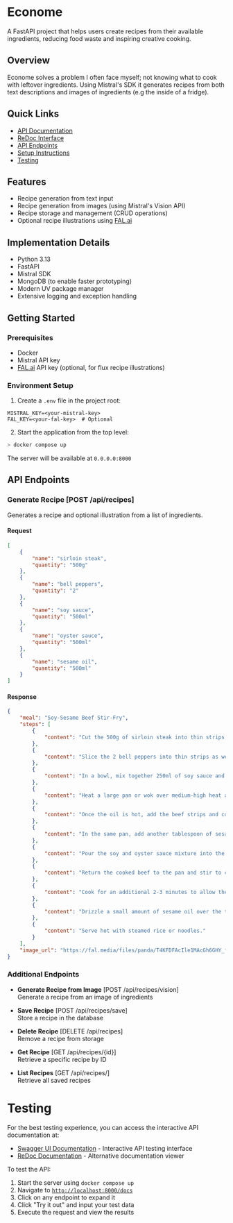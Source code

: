 # Econome
A FastAPI project that helps users create recipes from their available ingredients, reducing food waste and inspiring creative cooking.

## Overview
Econome solves a problem I often face myself; not knowing what to cook with leftover ingredients. Using Mistral's SDK it generates recipes from both text descriptions and images of ingredients (e.g the inside of a fridge).

## Quick Links
- [API Documentation](http://localhost:8000/docs)
- [ReDoc Interface](http://localhost:8000/redoc)
- [API Endpoints](#api-endpoints)
- [Setup Instructions](#setup)
- [Testing](#testing)

## Features
- Recipe generation from text input
- Recipe generation from images (using Mistral's Vision API)
- Recipe storage and management (CRUD operations)
- Optional recipe illustrations using [FAL.ai](https://fal.ai)

## Implementation Details
- Python 3.13
- FastAPI
- Mistral SDK
- MongoDB (to enable faster prototyping)
- Modern UV package manager
- Extensive logging and exception handling

## Getting Started

### Prerequisites
- Docker
- Mistral API key
- [FAL.ai](https://fal.ai/dashboard/keys) API key (optional, for flux recipe illustrations) 

### Environment Setup
1. Create a `.env` file in the project root:
```env
MISTRAL_KEY=<your-mistral-key>
FAL_KEY=<your-fal-key>  # Optional
```

2. Start the application from the top level:
```bash
> docker compose up
```

The server will be available at `0.0.0.0:8000`

## API Endpoints

### Generate Recipe [POST /api/recipes]
Generates a recipe and optional illustration from a list of ingredients.

#### Request
```json
[
    {
        "name": "sirloin steak",
        "quantity": "500g"
    },
    {
        "name": "bell peppers",
        "quantity": "2"
    },
    {
        "name": "soy sauce",
        "quantity": "500ml"
    },
    {
        "name": "oyster sauce",
        "quantity": "500ml"
    },
    {
        "name": "sesame oil",
        "quantity": "500ml"
    }
]
```

#### Response
```json
{
    "meal": "Soy-Sesame Beef Stir-Fry",
    "steps": [
        {
            "content": "Cut the 500g of sirloin steak into thin strips, ensuring you're cutting against the grain for tenderness."
        },
        {
            "content": "Slice the 2 bell peppers into thin strips as well, then set them aside."
        },
        {
            "content": "In a bowl, mix together 250ml of soy sauce and 250ml of oyster sauce. This will be your sauce base."
        },
        {
            "content": "Heat a large pan or wok over medium-high heat and add 1 tablespoon of the 500ml of sesame oil."
        },
        {
            "content": "Once the oil is hot, add the beef strips and cook until browned and cooked through. Remove the beef from the pan and set it aside."
        },
        {
            "content": "In the same pan, add another tablespoon of sesame oil. Add the sliced bell peppers and cook until they begin to soften."
        },
        {
            "content": "Pour the soy and oyster sauce mixture into the pan with the peppers. Stir well to combine."
        },
        {
            "content": "Return the cooked beef to the pan and stir to coat everything evenly in the sauce."
        },
        {
            "content": "Cook for an additional 2-3 minutes to allow the flavors to meld together."
        },
        {
            "content": "Drizzle a small amount of sesame oil over the top before serving for added flavor."
        },
        {
            "content": "Serve hot with steamed rice or noodles."
        }
    ],
    "image_url": "https://fal.media/files/panda/T4KFDFAcIle1MAcGh6GHY_f5a4d26c3ca44e81b135171a389d48be.jpg"
}
```

### Additional Endpoints

- **Generate Recipe from Image** [POST /api/recipes/vision]  
  Generate a recipe from an image of ingredients

- **Save Recipe** [POST /api/recipes/save]  
  Store a recipe in the database

- **Delete Recipe** [DELETE /api/recipes]  
  Remove a recipe from storage

- **Get Recipe** [GET /api/recipes/{id}]  
  Retrieve a specific recipe by ID

- **List Recipes** [GET /api/recipes/]  
  Retrieve all saved recipes

# Testing
For the best testing experience, you can access the interactive API documentation at:

- [Swagger UI Documentation](http://localhost:8000/docs) - Interactive API testing interface
- [ReDoc Documentation](http://localhost:8000/redoc) - Alternative documentation viewer


To test the API:


1. Start the server using `docker compose up`
2. Navigate to [`http://localhost:8000/docs`](http://localhost:8000/docs)
3. Click on any endpoint to expand it
4. Click "Try it out" and input your test data
5. Execute the request and view the results